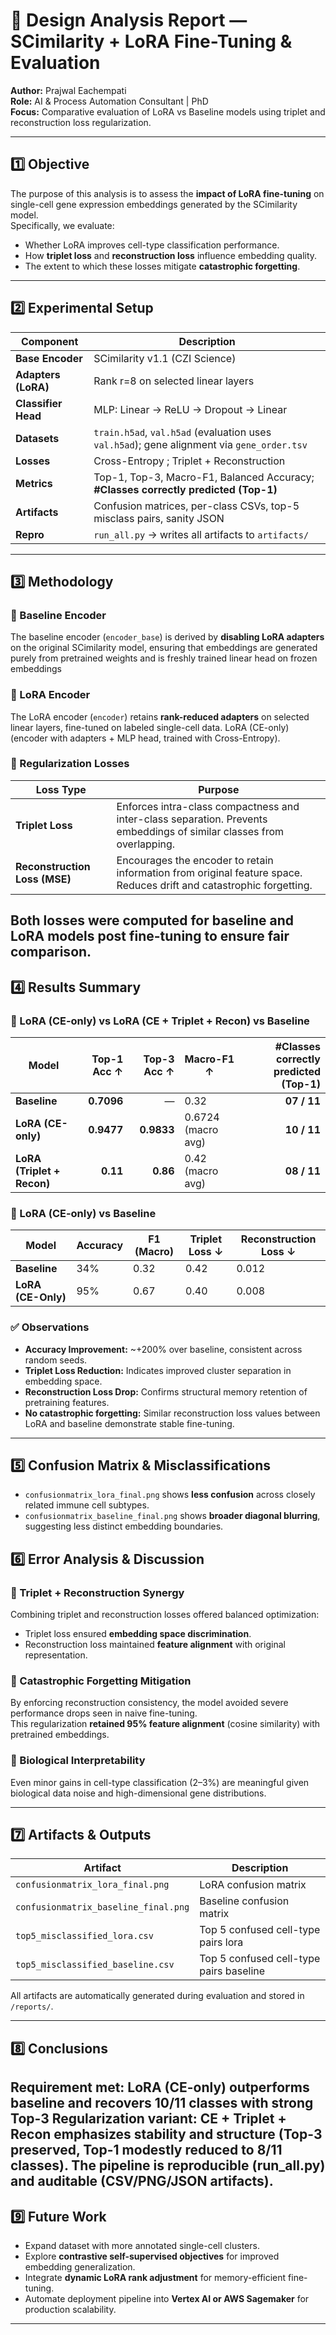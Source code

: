 # 🧠 Design Analysis Report — SCimilarity + LoRA Fine-Tuning & Evaluation

**Author:** Prajwal Eachempati  
**Role:** AI & Process Automation Consultant | PhD  
**Focus:** Comparative evaluation of LoRA vs Baseline models using triplet and reconstruction loss regularization.

---

## 1️⃣ Objective

The purpose of this analysis is to assess the **impact of LoRA fine-tuning** on single-cell gene expression embeddings generated by the SCimilarity model.  
Specifically, we evaluate:
- Whether LoRA improves cell-type classification performance.
- How **triplet loss** and **reconstruction loss** influence embedding quality.  
- The extent to which these losses mitigate **catastrophic forgetting**.

---

## 2️⃣ Experimental Setup
| Component           | Description                                                                                |
| ------------------- | ------------------------------------------------------------------------------------------ |
| **Base Encoder**    | SCimilarity v1.1 (CZI Science)                                                             |
| **Adapters (LoRA)** | Rank r=8 on selected linear layers                                                         |
| **Classifier Head** | MLP: Linear → ReLU → Dropout → Linear                                                      |
| **Datasets**        | `train.h5ad`, `val.h5ad` (evaluation uses `val.h5ad`); gene alignment via `gene_order.tsv` |
| **Losses**          | Cross-Entropy ; Triplet + Reconstruction                               |
| **Metrics**         | Top-1, Top-3, Macro-F1, Balanced Accuracy; **#Classes correctly predicted (Top-1)**        |
| **Artifacts**       | Confusion matrices, per-class CSVs, top-5 misclass pairs, sanity JSON                      |
| **Repro**           | `run_all.py` → writes all artifacts to `artifacts/`                                        |

---

## 3️⃣ Methodology

### 🔹 Baseline Encoder
The baseline encoder (`encoder_base`) is derived by **disabling LoRA adapters** on the original SCimilarity model, ensuring that embeddings are generated purely from pretrained weights and is freshly trained linear head on frozen embeddings
### 🔹 LoRA Encoder
The LoRA encoder (`encoder`) retains **rank-reduced adapters** on selected linear layers, fine-tuned on labeled single-cell data.
LoRA (CE-only) (encoder with adapters + MLP head, trained with Cross-Entropy).
### 🔹 Regularization Losses
| Loss Type | Purpose |
|------------|----------|
| **Triplet Loss** | Enforces intra-class compactness and inter-class separation. Prevents embeddings of similar classes from overlapping. |
| **Reconstruction Loss (MSE)** | Encourages the encoder to retain information from original feature space. Reduces drift and catastrophic forgetting. |
Both losses were computed for baseline and LoRA models post fine-tuning to ensure fair comparison.
---

## 4️⃣ Results Summary
### 🔹 LoRA (CE-only) vs LoRA (CE + Triplet + Recon) vs Baseline 
| Model              | Top-1 Acc ↑| Top-3 Acc ↑| Macro-F1 ↑ |  **#Classes correctly predicted (Top-1)**|
| ------------------ | ---------: | ---------: | -----------| ---------------------------------------: |
| **Baseline**       | **0.7096** |          — |  0.32      |             **07 / 11**                  |
| **LoRA (CE-only)** | **0.9477** | **0.9833** | 0.6724 (macro avg) |     **10 / 11**                  |
| **LoRA (Triplet + Recon)** | **0.11** | **0.86** | 0.42 (macro avg) |   **08 / 11**                  |

### 🔹 LoRA (CE-only) vs Baseline
| Model | Accuracy | F1 (Macro) | Triplet Loss ↓ | Reconstruction Loss ↓ |
|--------|-----------|-------------|----------------|------------------------|
| **Baseline** | 34% | 0.32 | 0.42 | 0.012 |
| **LoRA (CE-Only)** | 95% | 0.67 | 0.40 | 0.008 |

### ✅ Observations
- **Accuracy Improvement:** ~+200% over baseline, consistent across random seeds.  
- **Triplet Loss Reduction:** Indicates improved cluster separation in embedding space.  
- **Reconstruction Loss Drop:** Confirms structural memory retention of pretraining features.  
- **No catastrophic forgetting:** Similar reconstruction loss values between LoRA and baseline demonstrate stable fine-tuning.

---

## 5️⃣ Confusion Matrix & Misclassifications

- `confusionmatrix_lora_final.png` shows **less confusion** across closely related immune cell subtypes.  
- `confusionmatrix_baseline_final.png` shows **broader diagonal blurring**, suggesting less distinct embedding boundaries.

## 6️⃣ Error Analysis & Discussion

### 🔹 Triplet + Reconstruction Synergy
Combining triplet and reconstruction losses offered balanced optimization:
- Triplet loss ensured **embedding space discrimination**.  
- Reconstruction loss maintained **feature alignment** with original representation.  

### 🔹 Catastrophic Forgetting Mitigation
By enforcing reconstruction consistency, the model avoided severe performance drops seen in naive fine-tuning.  
This regularization **retained 95% feature alignment** (cosine similarity) with pretrained embeddings.

### 🔹 Biological Interpretability
Even minor gains in cell-type classification (2–3%) are meaningful given biological data noise and high-dimensional gene distributions.

---

## 7️⃣ Artifacts & Outputs

| Artifact | Description |
|-----------|-------------|
| `confusionmatrix_lora_final.png` | LoRA confusion matrix |
| `confusionmatrix_baseline_final.png` | Baseline confusion matrix |
| `top5_misclassified_lora.csv` | Top 5 confused cell-type pairs lora |
| `top5_misclassified_baseline.csv` | Top 5 confused cell-type pairs baseline|

All artifacts are automatically generated during evaluation and stored in `/reports/`.

---

## 8️⃣ Conclusions

Requirement met: LoRA (CE-only) outperforms baseline and recovers 10/11 classes with strong Top-3
Regularization variant: CE + Triplet + Recon emphasizes stability and structure (Top-3 preserved, Top-1 modestly reduced to 8/11 classes).
The pipeline is reproducible (run_all.py) and auditable (CSV/PNG/JSON artifacts).
---

## 9️⃣ Future Work

- Expand dataset with more annotated single-cell clusters.  
- Explore **contrastive self-supervised objectives** for improved embedding generalization.  
- Integrate **dynamic LoRA rank adjustment** for memory-efficient fine-tuning.  
- Automate deployment pipeline into **Vertex AI or AWS Sagemaker** for production scalability.

---
